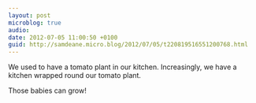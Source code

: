 ```yaml
---
layout: post
microblog: true
audio: 
date: 2012-07-05 11:00:50 +0100
guid: http://samdeane.micro.blog/2012/07/05/t220819516551200768.html
---
```

We used to have a tomato plant in our kitchen. Increasingly, we have a kitchen wrapped round our tomato plant.

Those babies can grow!
